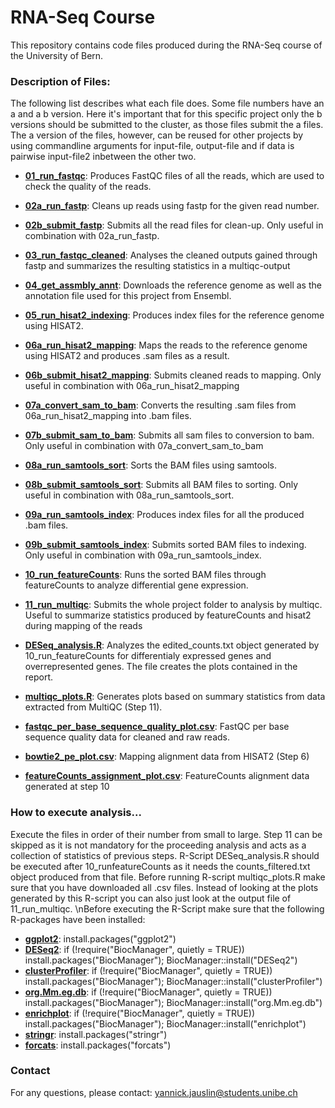# RNA-Seq Course

This repository contains code files produced during the RNA-Seq course of the University of Bern.

### Description of Files:
The following list describes what each file does. Some file numbers have an a and a b version. Here it's important that for this specific project only the b versions should be submitted to the cluster, as those files submit the a files. The a version of the files, however, can be reused for other projects by using commandline arguments for input-file, output-file and if data is pairwise input-file2 inbetween the other two.

- **[01_run_fastqc](01_run_fastqc)**: Produces FastQC files of all the reads, which are used to check the quality of the reads.
  
- **[02a_run_fastp](02a_run_fastp)**: Cleans up reads using fastp for the given read number.
- **[02b_submit_fastp](02b_submit_fastp)**: Submits all the read files for clean-up. Only useful in combination with 02a_run_fastp.

- **[03_run_fastqc_cleaned](03_run_fastqc_cleaned)**: Analyses the cleaned outputs gained through fastp and summarizes the resulting statistics in a multiqc-output
  
- **[04_get_assmbly_annt](04_get_assmbly_annt)**: Downloads the reference genome as well as the annotation file used for this project from Ensembl.
  
- **[05_run_hisat2_indexing](05_run_hisat2_indexing)**: Produces index files for the reference genome using HISAT2.
  
- **[06a_run_hisat2_mapping](06a_run_hisat2_mapping)**: Maps the reads to the reference genome using HISAT2 and produces .sam files as a result.
- **[06b_submit_hisat2_mapping](06b_submit_hisat2_mapping)**: Submits cleaned reads to mapping. Only useful in combination with 06a_run_hisat2_mapping
   
- **[07a_convert_sam_to_bam](07a_convert_sam_to_bam)**: Converts the resulting .sam files from 06a_run_hisat2_mapping into .bam files.
- **[07b_submit_sam_to_bam](07b_submit_sam_to_bam)**: Submits all sam files to conversion to bam. Only useful in combination with 07a_convert_sam_to_bam
  
- **[08a_run_samtools_sort](08a_run_samtools_sort)**: Sorts the BAM files using samtools.
- **[08b_submit_samtools_sort](08b_submit_samtools_sort)**: Submits all BAM files to sorting. Only useful in combination with 08a_run_samtools_sort.
  
- **[09a_run_samtools_index](09a_run_samtools_index)**: Produces index files for all the produced .bam files.
- **[09b_submit_samtools_index](09b_submit_samtools_index)**: Submits sorted BAM files to indexing. Only useful in combination with 09a_run_samtools_index.
  
- **[10_run_featureCounts](10_run_featureCounts)**: Runs the sorted BAM files through featureCounts to analyze differential gene expression.
  
- **[11_run_multiqc](11_run_multiqc)**: Submits the whole project folder to analysis by multiqc. Useful to summarize statistics produced by featureCounts and hisat2 during mapping of the reads

- **[DESeq_analysis.R](DESeq_analysis.R)**: Analyzes the edited_counts.txt object generated by 10_run_featureCounts for differentialy expressed genes and overrepresented genes. The file creates the plots contained in the report.

- **[multiqc_plots.R](multiqc_plots.R)**: Generates plots based on summary statistics from data extracted from MultiQC (Step 11).
- **[fastqc_per_base_sequence_quality_plot.csv](fastqc_per_base_sequence_quality_plot.csv)**: FastQC per base sequence quality data for cleaned and raw reads.
- **[bowtie2_pe_plot.csv](bowtie2_pe_plot.csv)**: Mapping alignment data from HISAT2 (Step 6)
- **[featureCounts_assignment_plot.csv](featureCounts_assignment_plot.csv)**: FeatureCounts alignment data generated at step 10 

### How to execute analysis...
Execute the files in order of their number from small to large. Step 11 can be skipped as it is not mandatory for the proceeding analysis and acts as a collection of statistics of previous steps. R-Script DESeq_analysis.R should be executed after 10_runfeatureCounts as it needs the counts_filtered.txt object produced from that file. Before running R-script multiqc_plots.R make sure that you have downloaded all .csv files. Instead of looking at the plots generated by this R-script you can also just look at the output file of 11_run_multiqc.
\nBefore executing the R-Script make sure that the following R-packages have been installed:
- **[ggplot2](https://ggplot2.tidyverse.org)**: install.packages("ggplot2")
-  **[DESeq2](https://bioconductor.org/packages/release/bioc/html/DESeq2.html)**: if (!require("BiocManager", quietly = TRUE)) install.packages("BiocManager"); BiocManager::install("DESeq2")
-  **[clusterProfiler](https://bioconductor.org/packages/release/bioc/html/clusterProfiler.html)**: if (!require("BiocManager", quietly = TRUE)) install.packages("BiocManager"); BiocManager::install("clusterProfiler")
-  **[org.Mm.eg.db](https://bioconductor.org/packages/release/data/annotation/html/org.Mm.eg.db.html)**: if (!require("BiocManager", quietly = TRUE)) install.packages("BiocManager"); BiocManager::install("org.Mm.eg.db")
-  **[enrichplot](https://bioconductor.org/packages/release/bioc/html/enrichplot.html)**: if (!require("BiocManager", quietly = TRUE)) install.packages("BiocManager"); BiocManager::install("enrichplot")
-  **[stringr](https://stringr.tidyverse.org)**: install.packages("stringr")
-  **[forcats](https://forcats.tidyverse.org)**: install.packages("forcats")

### Contact

For any questions, please contact: yannick.jauslin@students.unibe.ch

